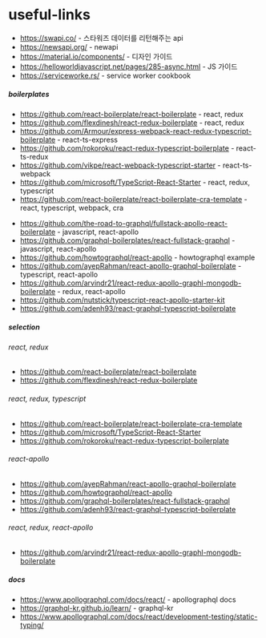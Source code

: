 # useful-links

- https://swapi.co/ - 스타워즈 데이터를 리턴해주는 api
- https://newsapi.org/ - newapi
- https://material.io/components/ - 디자인 가이드
- https://helloworldjavascript.net/pages/285-async.html - JS 가이드
- https://serviceworke.rs/ - service worker cookbook

##### boilerplates
- https://github.com/react-boilerplate/react-boilerplate - react, redux
- https://github.com/flexdinesh/react-redux-boilerplate - react, redux
- https://github.com/Armour/express-webpack-react-redux-typescript-boilerplate - react-ts-express
- https://github.com/rokoroku/react-redux-typescript-boilerplate - react-ts-redux
- https://github.com/vikpe/react-webpack-typescript-starter - react-ts-webpack
- https://github.com/microsoft/TypeScript-React-Starter - react, redux, typescript
- https://github.com/react-boilerplate/react-boilerplate-cra-template - react, typescript, webpack, cra
<!-- react-apollo -->
- https://github.com/the-road-to-graphql/fullstack-apollo-react-boilerplate - javascript, react-apollo
- https://github.com/graphql-boilerplates/react-fullstack-graphql - javascript, react-apollo
- https://github.com/howtographql/react-apollo - howtographql example
- https://github.com/ayepRahman/react-apollo-graphql-boilerplate - typescript, react-apollo
- https://github.com/arvindr21/react-redux-apollo-graphl-mongodb-boilerplate - redux, react-apollo
- https://github.com/nutstick/typescript-react-apollo-starter-kit
- https://github.com/adenh93/react-graphql-typescript-boilerplate

##### selection
###### react, redux
- https://github.com/react-boilerplate/react-boilerplate
- https://github.com/flexdinesh/react-redux-boilerplate
###### react, redux, typescript
- https://github.com/react-boilerplate/react-boilerplate-cra-template
- https://github.com/microsoft/TypeScript-React-Starter
- https://github.com/rokoroku/react-redux-typescript-boilerplate
###### react-apollo
- https://github.com/ayepRahman/react-apollo-graphql-boilerplate
- https://github.com/howtographql/react-apollo
- https://github.com/graphql-boilerplates/react-fullstack-graphql
- https://github.com/adenh93/react-graphql-typescript-boilerplate
###### react, redux, react-apollo
- https://github.com/arvindr21/react-redux-apollo-graphl-mongodb-boilerplate

##### docs
- https://www.apollographql.com/docs/react/ - apollographql docs
- https://graphql-kr.github.io/learn/ - graphql-kr
- https://www.apollographql.com/docs/react/development-testing/static-typing/